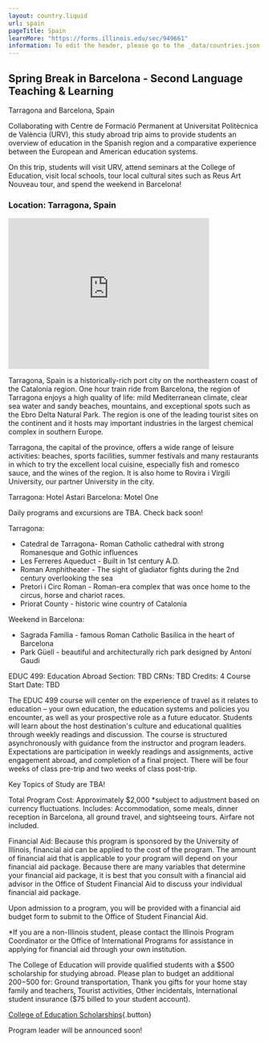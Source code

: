 ```yaml
---
layout: country.liquid
url: spain
pageTitle: Spain
learnMore: "https://forms.illinois.edu/sec/949661"
information: To edit the header, please go to the _data/countries.json file and edit the information there
---
```


## Spring Break in Barcelona - Second Language Teaching & Learning

Tarragona and Barcelona, Spain

Collaborating with Centre de Formació Permanent at Universitat Politècnica de València (URV), this study abroad trip aims to provide students an overview of education in the Spanish region and a comparative experience between the European and American education systems.

On this trip, students will visit URV, attend seminars at the College of Education, visit local schools, tour local cultural sites such as Reus Art Nouveau tour, and spend the weekend in Barcelona!

### Location: Tarragona, Spain

<iframe src="https://www.google.com/maps/embed?pb=!1m18!1m12!1m3!1d24043.18437246548!2d1.2210738966346246!3d41.12583580136646!2m3!1f0!2f0!3f0!3m2!1i1024!2i768!4f13.1!3m3!1m2!1s0x12a3fcdbd3ddf159%3A0x920569a71387a3b2!2sTarragona%2C+Spain!5e0!3m2!1sen!2sus!4v1566231215378!5m2!1sen!2sus" width="400" height="300" style="border: 0" sandbox="allow-scripts allow-same-origin"></iframe>

Tarragona, Spain is a historically-rich port city on the northeastern coast of the Catalonia region. One hour train ride from Barcelona, the region of Tarragona enjoys a high quality of life: mild Mediterranean climate, clear sea water and sandy beaches, mountains, and exceptional spots such as the Ebro Delta Natural Park.  The region is one of the leading tourist sites on the continent and it hosts may important industries in the largest chemical complex in southern Europe. 

Tarragona, the capital of the province, offers a wide range of leisure activities:  beaches, sports facilities, summer festivals and many restaurants in which to try the excellent local cuisine, especially fish and romesco sauce, and the wines of the region. It is also home to Rovira i Virgili University, our partner University in the city.

<div id="information">

<div id="housing">

Tarragona: Hotel Astari 
Barcelona: Motel One

</div>

<div id="programs">

Daily programs and excursions are TBA. Check back soon!

</div>

<div id="attractions">

Tarragona:
* Catedral de Tarragona- Roman Catholic cathedral with strong Romanesque and Gothic influences
* Les Ferreres Aqueduct - Built in 1st century A.D. 
* Roman Amphitheater - The sight of gladiator fights during the 2nd century overlooking the sea
* Pretori i Circ Roman - Roman-era complex that was once home to the circus, horse and chariot races.
* Priorat County - historic wine country of Catalonia 

Weekend in Barcelona:
* Sagrada Familia - famous Roman Catholic Basilica in the heart of Barcelona
* Park Güell - beautiful and architecturally rich park designed by Antoní Gaudi

</div>

<div id="courses">

EDUC 499: Education Abroad
Section: TBD
CRNs: TBD
Credits: 4
Course Start Date: TBD

The EDUC 499 course will center on the experience of travel as it relates to education – your own education, the education systems and policies you encounter, as well as your prospective role as a future educator. Students will learn about the host destination's culture and educational qualities through weekly readings and discussion. The course is structured asynchronously with guidance from the instructor and program leaders. Expectations are participation in weekly readings and assignments, active engagement abroad, and completion of a final project. There will be four weeks of class pre-trip and two weeks of class post-trip. 

</div>

<div id="topics">

Key Topics of Study are TBA!
 
</div>

<div id="cost">

Total Program Cost: Approximately $2,000
*subject to adjustment based on currency fluctuations.
Includes: Accommodation, some meals, dinner reception in Barcelona, all ground travel, and sightseeing tours. Airfare not included.

Financial Aid:
Because this program is sponsored by the University of Illinois, financial aid can be applied to the cost of the program. The amount of financial aid that is applicable to your program will depend on your financial aid package. Because there are many variables that determine your financial aid package, it is best that you consult with a financial aid advisor in the Office of Student Financial Aid to discuss your individual financial aid package. 

Upon admission to a program, you will be provided with a financial aid budget form to submit to the Office of Student Financial Aid.

*If you are a non-Illinois student, please contact the Illinois Program Coordinator or the Office of International Programs for assistance in applying for financial aid through your own institution.

</div>

<div id="scholarship">

The College of Education will provide qualified students with a $500 scholarship for studying abroad. Please plan to budget an additional $200-$500 for: Ground transportation, Thank you gifts for your home stay family and teachers, Tourist activities, Other incidentals, International student insurance ($75 billed to your student account).

[College of Education Scholarships](https://international.education.illinois.edu/study-abroad/scholarships){.button}

</div>

<div id="testimonials"></div>

<div id="faculty">

Program leader will be announced soon!

</div>

</div>
